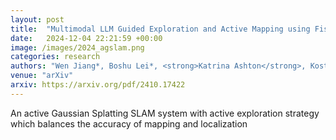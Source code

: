 ```yaml
---
layout: post
title:  "Multimodal LLM Guided Exploration and Active Mapping using Fisher Information"
date:   2024-12-04 22:21:59 +00:00
image: /images/2024_agslam.png
categories: research
authors: "Wen Jiang*, Boshu Lei*, <strong>Katrina Ashton</strong>, Kostas Daniilidis"
venue: "arXiv"
arxiv: https://arxiv.org/pdf/2410.17422
---
```

An active Gaussian Splatting SLAM system with active exploration strategy which balances the accuracy of mapping and localization